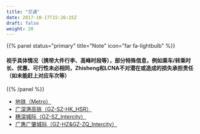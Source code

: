 ```yaml
---
title: "交通"
date: 2017-10-17T15:26:15Z
draft: false
weight: 30
---
```


{{% panel status="primary" title="Note" icon="far fa-lightbulb" %}}

#### 视乎具体情况（携带大件行李、高峰时段等），部分特殊信息，例如乘车/转乘时长、优惠、可行性未必相同，Zhisheng和LCNA不对潜在或造成的损失承担责任（如未能赶上对应车次等）

{{% /panel %}}

* [地铁（Metro）](../metro)
* [广深港高铁（GZ-SZ-HK_HSR）](../gshhsr)
* [穗深城际（GZ-SZ_Intercity）](../ssir)
* [广惠广肇城际（GZ-HZ&GZ-ZQ_Intercity）](../ghgzir)

